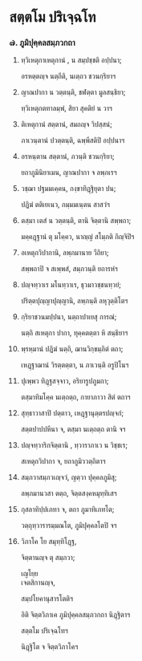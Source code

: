 <h1>สตฺตโม ปริเจฺฉโท</h1>
<h3>๗. ภูมิปุคฺคลสมฺภวกถา</h3>
<ol>
<li>
ทฺวิเหตุกาเหตุกานํ  
, น สมฺปชฺชติ อปฺปนา;  
  
อรหตฺตญฺจ นตฺถีติ, นเตฺถว ชวนกฺริยาฯ  
</li>
  
<li>
ญาณปากา น วตฺตนฺติ, ชฬตฺตา มูลสนฺธิยา;  
  
ทฺวิเหตุกตทาลมฺพํ, สิยา สุคติยํ น วาฯ  
</li>
  
<li>
ติเหตุกานํ สตฺตานํ, สมถญฺจ วิปสฺสนํ;  
  
ภาเวนฺตานํ ปวตฺตนฺติ, ฉพฺพีสติปิ อปฺปนาฯ  
</li>
  
<li>
อรหนฺตาน สตฺตานํ, ภวนฺติ ชวนกฺริยา;  
  
ยถาภูมินิยาเมน, ญาณปากา จ ลพฺภเรฯ  
</li>
  
<li>
วชฺฌา  
ปฐมมเคฺคน, กงฺขาทิฎฺฐิยุตา ปน;  
  
ปฎิฆํ ตติเยเนว, กมฺมมเนฺตน สาสวํฯ  
</li>
  
<li>
ตสฺมา เตสํ น วตฺตนฺติ, ตานิ จิตฺตานิ สพฺพถา;  
  
มคฺคฎฺฐานํ ตุ มโคฺคว, นาญฺญํ สโมฺภติ กิญฺจิปิฯ  
</li>
  
<li>
อเหตุกวิปากานิ, ลพฺภมานาย วีถิยา;  
  
สพฺพถาปิ จ สเพฺพสํ, สมฺภวนฺติ ยถารหํฯ  
</li>
  
<li>
ปญฺจทฺวาเร มโนทฺวาเร, ธุวมาวชฺชนทฺวยํ;  
  
ปริตฺตปุญฺญาปุญฺญานิ, ลพฺภนฺติ ลหุวุตฺติโตฯ  
</li>
  
<li>
กฺริยาชวนมปฺปนา, นตฺถาปาเยสุ การณํ;  
  
นตฺถิ สเหตุกา ปากา, ทุคฺคตตฺตา หิ สนฺธิยาฯ  
</li>
  
<li>
พฺรหฺมานํ ปฎิฆํ นตฺถิ, ฌานวิกฺขมฺภิตํ ตถา;  
  
เหฎฺฐาฌานํ วิรตฺตตฺตา, น ภาเวนฺติ อรูปิโนฯ  
</li>
  
<li>
ปุเพฺพว ทิฎฺฐสจฺจาว, อริยารูปภูมกา;  
  
ตสฺมาทิมโคฺค นเตฺถตฺถ, กายาภาวา สิตํ ตถาฯ  
</li>
  
<li>
สุทฺธาวาสาปิ ปตฺตาว, เหฎฺฐานุตฺตรปญฺจกํ;  
  
สตฺตปาปปหีนา จ, ตสฺมา นเตฺถตฺถ ตานิ จฯ  
</li>
  
<li>
ปญฺจทฺวาริกจิตฺตานิ  
, ทฺวาราภาเว น วิชฺชเร;  
  
สเหตุกวิปากา จ, ยถาภูมิววตฺถิตาฯ  
</li>
  
<li>
สมฺภวาสมฺภวเญฺจวํ, ญตฺวา ปุคฺคลภูมิสุ;  
  
ลพฺภมานวสา ตตฺถ, จิตฺตสงฺคหมุทฺทิเสฯ  
</li>
  
<li>
กุสลาทิปฺปเภทา จ, ตถา ภูมาทิเภทโต;  
  
วตฺถุทฺวารารมฺมณโต, ภูมิปุคฺคลโตปิ จฯ  
</li>
  
<li>
วิภาโค โย สมุทฺทิโฎฺฐ,  
  
จิตฺตานญฺจ ตุ สมฺภวา;  
  
เญโยฺย  
เจตสิกานญฺจ,  
  
สมฺปโยคานุสารโตติฯ  
</li>
  
อิติ จิตฺตวิภาเค ภูมิปุคฺคลสมฺภวกถา นิฎฺฐิตาฯ  
</li>
  
สตฺตโม ปริเจฺฉโทฯ  
</li>
  
นิฎฺฐิโต จ จิตฺตวิภาโคฯ  
</li>
  
  
  
  
  